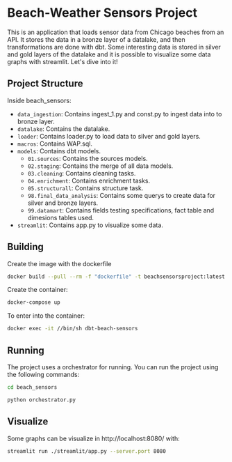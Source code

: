 # Beach-Weather Sensors Project

This is an application that loads sensor data from Chicago beaches from an API. It stores the data in a bronze layer of a datalake, and then transformations are done with dbt. Some interesting data is stored in silver and gold layers of the datalake and it is possible to visualize some data graphs with streamlit.
Let's dive into it!


## Project Structure

Inside beach_sensors:

- `data_ingestion`: Contains ingest_1.py and const.py to ingest data into to bronze layer.
- `datalake`: Contains the datalake.
- `loader`: Contains loader.py to load data to silver and gold layers.
- `macros`: Contains WAP.sql.
- `models`: Contains dbt models.
  - `01.sources`: Contains the sources models.
  - `02.staging`: Contains the merge of all data models.
  - `03.cleaning`: Contains cleaning tasks.
  - `04.enrichment`: Contains enrichment tasks.
  - `05.structurall`: Contains structure task.
  - `98.final_data_analysis`: Contains some querys to create data for silver and bronze layers.
  - `99.datamart`: Contains fields testing specifications, fact table and dimesions tables used.
- `streamlit`: Contains app.py to visualize some data.
  
## Building

Create the image with the dockerfile

```bash
docker build --pull --rm -f "dockerfile" -t beachsensorsproject:latest "." 
```

Create the container:

```bash
docker-compose up
```

To enter into the container:

```bash
docker exec -it //bin/sh dbt-beach-sensors
```

## Running

The project uses a orchestrator for running. You can run the project using the following commands:


```sh
cd beach_sensors
```


```sh
python orchestrator.py
```



## Visualize

Some graphs can be visualize in http://localhost:8080/ with:

```sh
streamlit run ./streamlit/app.py --server.port 8080
```